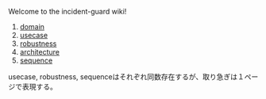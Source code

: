 Welcome to the incident-guard wiki!

1. [domain](domain.md)
1. [usecase](usecase.md)
1. [robustness](robustness.md)
1. [architecture](architecture.md)
1. [sequence](sequence.md)

usecase, robustness, sequenceはそれぞれ同数存在するが、取り急ぎは１ページで表現する。
